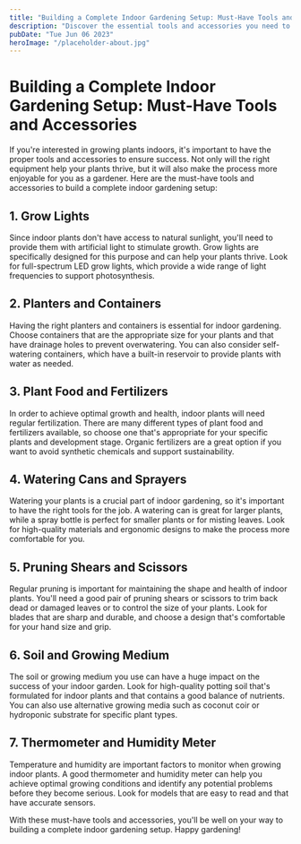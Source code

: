 ```yaml
---
title: "Building a Complete Indoor Gardening Setup: Must-Have Tools and Accessories"
description: "Discover the essential tools and accessories you need to build a complete indoor gardening setup. From grow lights to watering cans, we&#39;ve got you covered!"
pubDate: "Tue Jun 06 2023"
heroImage: "/placeholder-about.jpg"
---
```


# Building a Complete Indoor Gardening Setup: Must-Have Tools and Accessories

If you&#39;re interested in growing plants indoors, it&#39;s important to have the proper tools and accessories to ensure success. Not only will the right equipment help your plants thrive, but it will also make the process more enjoyable for you as a gardener. Here are the must-have tools and accessories to build a complete indoor gardening setup:

## 1. Grow Lights

Since indoor plants don&#39;t have access to natural sunlight, you&#39;ll need to provide them with artificial light to stimulate growth. Grow lights are specifically designed for this purpose and can help your plants thrive. Look for full-spectrum LED grow lights, which provide a wide range of light frequencies to support photosynthesis.

## 2. Planters and Containers

Having the right planters and containers is essential for indoor gardening. Choose containers that are the appropriate size for your plants and that have drainage holes to prevent overwatering. You can also consider self-watering containers, which have a built-in reservoir to provide plants with water as needed.

## 3. Plant Food and Fertilizers

In order to achieve optimal growth and health, indoor plants will need regular fertilization. There are many different types of plant food and fertilizers available, so choose one that&#39;s appropriate for your specific plants and development stage. Organic fertilizers are a great option if you want to avoid synthetic chemicals and support sustainability.

## 4. Watering Cans and Sprayers

Watering your plants is a crucial part of indoor gardening, so it&#39;s important to have the right tools for the job. A watering can is great for larger plants, while a spray bottle is perfect for smaller plants or for misting leaves. Look for high-quality materials and ergonomic designs to make the process more comfortable for you.

## 5. Pruning Shears and Scissors

Regular pruning is important for maintaining the shape and health of indoor plants. You&#39;ll need a good pair of pruning shears or scissors to trim back dead or damaged leaves or to control the size of your plants. Look for blades that are sharp and durable, and choose a design that&#39;s comfortable for your hand size and grip.

## 6. Soil and Growing Medium

The soil or growing medium you use can have a huge impact on the success of your indoor garden. Look for high-quality potting soil that&#39;s formulated for indoor plants and that contains a good balance of nutrients. You can also use alternative growing media such as coconut coir or hydroponic substrate for specific plant types.

## 7. Thermometer and Humidity Meter

Temperature and humidity are important factors to monitor when growing indoor plants. A good thermometer and humidity meter can help you achieve optimal growing conditions and identify any potential problems before they become serious. Look for models that are easy to read and that have accurate sensors.

With these must-have tools and accessories, you&#39;ll be well on your way to building a complete indoor gardening setup. Happy gardening!
